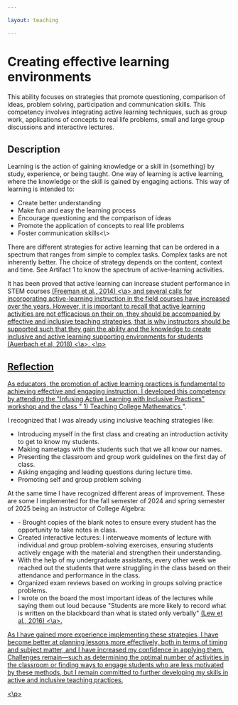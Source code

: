 ```yaml
---

layout: teaching

---
```



<h1> Creating effective learning environments </h1>

This ability focuses on strategies that promote questioning, comparison of ideas, problem solving, participation and communication skills. This competency involves integrating active learning techniques, such as group work, applications of concepts to real life problems, small and large group discussions and interactive lectures.


<div class="block">
      <h2> Description </h2>
	<p> Learning is the action of gaining knowledge or a skill in (something) by study, experience, or being taught.  One way of learning is active learning, where the knowledge or the skill is gained by engaging actions. This way of learning is intended to:
<ul>
  <li>Create better understanding</li>
  <li>Make fun and easy the learning process</li>
  <li>Encourage questioning and the comparison of ideas</li>
  <li>Promote the application of concepts to real life problems </li>
  <li>Foster communication skills<\>
</ul>

There are different strategies for active learning that can be ordered in a spectrum that ranges from simple to complex tasks. Complex tasks are not inherently better. The choice of strategy depends on the content, context and time. See Artifact 1 to know the spectrum of active-learning activities.

It has been proved that active learning can increase student performance in STEM courses <a href=" https://www.pnas.org/doi/10.1073/pnas.1319030111" target=_blank> (Freeman et al., 2014) <\a> and several calls for incorporating active-learning instruction in the field courses have increased over the years. However, it is important to recall that active learning activities are not efficacious on their on, they should be accompanied by effective and inclusive teaching strategies, that is why instructors should be supported such that they gain the ability and the knowledge to create inclusive and active learning supporting environments for students <a href=" https://www.lifescied.org/doi/10.1187/cbe.17-07-0149 " target=_blank>  (Auerbach et al, 2018) <\a>.
<\p>
</div>

<div class="block">
      <h2> Reflection </h2>
	<p> As educators, the promotion of active learning practices is fundamental to achieving effective and engaging instruction. I developed this competency by attending the "Infusing Active Learning with Inclusive Practices" workshop and the class "<a href="/Portfolio/1Teaching_math/" target=_self> 1) Teaching College Mathematics
</a> ".

I recognized that I was already using inclusive teaching strategies like:
<ul>
  <li>Introducing myself in the first class and creating an introduction activity to get to know my students.</li>
  <li> Making nametags with the students such that we all know our names.</li>
  <li>Presenting the classroom and group work guidelines on the first day of class.</li>
  <li> Asking engaging and leading questions during lecture time. </li>
  <li> Promoting self and group problem solving </li>
</ul>

At the same time I have recognized different areas of improvement. These are some I implemented for the fall semester of 2024 and spring semester of 2025 being an instructor of College Algebra:

<ul>
  <li>-	Brought copies of the blank notes to ensure every student has the opportunity to take notes in class.</li>
  <li> Created interactive lectures:  I interweave moments of lecture with individual and group problem-solving exercises, ensuring students actively engage with the material and strengthen their understanding.</li>
  <li> With the help of my undergraduate assistants, every other week we reached out the students that were struggling in the class based on their attendance and performance in the class. </li>
<li> Organized exam reviews based on working in groups solving practice problems. </li>
<li> I  wrote on the board the most important ideas of the lectures while saying them out loud because "Students are more likely to record what is written on the blackboard than what is stated only verbally" <a href=" https://pubs.nctm.org/view/journals/jrme/47/2/article-p162.pdf " target=_blank>  (Lew et al., 2016) <\a>. </li>
</ul>

As I have gained more experience implementing these strategies, I have become better at planning lessons more effectively, both in terms of timing and subject matter, and I have increased my confidence in applying them.  Challenges remain—such as determining the optimal number of activities in the classroom or finding ways to engage students who are less motivated by these methods, but I remain committed to further developing my skills in active and inclusive teaching practices.
 
<\p>
</div>


		











